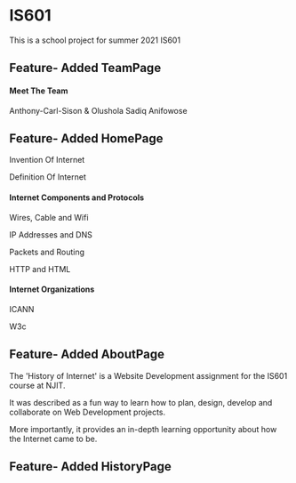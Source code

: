# IS601
This is a school project for summer 2021 IS601


## Feature- Added TeamPage
#### Meet The Team
Anthony-Carl-Sison & Olushola Sadiq Anifowose


## Feature- Added HomePage
Invention Of Internet

Definition Of Internet

#### Internet Components and Protocols
Wires, Cable and Wifi

IP Addresses and DNS

Packets and Routing

HTTP and HTML

#### Internet Organizations
ICANN

W3c


## Feature- Added AboutPage
The 'History of Internet' is a Website Development assignment for the IS601 course at NJIT.

It was described as a fun way to learn how to plan, design, develop and collaborate on Web Development projects.

More importantly, it provides an in-depth learning opportunity about how the Internet came to be.


## Feature- Added HistoryPage
